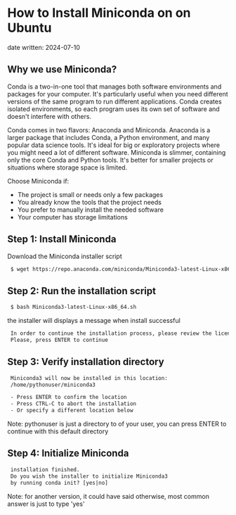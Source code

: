 # How to Install Miniconda on on Ubuntu
date written: 2024-07-10

## Why we use Miniconda?
Conda is a two-in-one tool that manages both software environments and packages for your computer. It's particularly useful when you need different versions of the same program to run different applications. Conda creates isolated environments, so each program uses its own set of software and doesn't interfere with others.

Conda comes in two flavors: Anaconda and Miniconda. Anaconda is a larger package that includes Conda, a Python environment, and many popular data science tools. It's ideal for big or exploratory projects where you might need a lot of different software. Miniconda is slimmer, containing only the core Conda and Python tools. It's better for smaller projects or situations where storage space is limited.

Choose Miniconda if:
- The project is small or needs only a few packages
- You already know the tools that the project needs
- You prefer to manually install the needed software
- Your computer has storage limitations


## Step 1: Install Miniconda
Download the Miniconda installer script
```bash
 $ wget https://repo.anaconda.com/miniconda/Miniconda3-latest-Linux-x86_64.sh
```

## Step 2: Run the installation script
```bash
 $ bash Miniconda3-latest-Linux-x86_64.sh
```
the installer will displays a message when install successful
```txt
 In order to continue the installation process, please review the license agreement.
 Please, press ENTER to continue
```

## Step 3: Verify installation directory
```txt
 Miniconda3 will now be installed in this location: 
 /home/pythonuser/miniconda3    

 - Press ENTER to confirm the location   
 - Press CTRL-C to abort the installation   
 - Or specify a different location below
```
Note: pythonuser is just a directory to of your user, you can press ENTER to continue with this default directory

## Step 4: Initialize Miniconda
```txt
 installation finished.
 Do you wish the installer to initialize Miniconda3
 by running conda init? [yes|no]
```
Note: for another version, it could have said otherwise, most common answer is just to type 'yes'